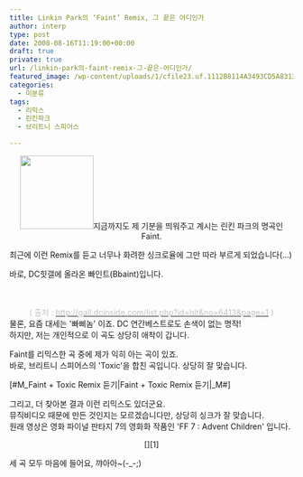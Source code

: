 ```yaml
---
title: Linkin Park의 ‘Faint’ Remix, 그 끝은 어디인가
author: interp
type: post
date: 2008-08-16T11:19:00+00:00
draft: true
private: true
url: /linkin-park의-faint-remix-그-끝은-어디인가/
featured_image: /wp-content/uploads/1/cfile23.uf.1112B8114A3493CD5A8313.jpg
categories:
  - 미분류
tags:
  - 리믹스
  - 린킨파크
  - 브리트니 스피어스

---
```

<P align=center><img src="http://interp.iwinv.net/wp-content/uploads/1/cfile23.uf.1112B8114A3493CD5A8313.jpg" width="130" height="130" />지금까지도 제 기분을 띄워주고 계시는 린킨 파크의 명곡인 Faint. 

  
최근에 이런 Remix를 듣고 너무나 화려한 싱크로율에 그만 따라 부르게 되었습니다(&#8230;)  
  
바로, DC힛갤에 올라온 빠인트(Bbaint)입니다.   

  


<DIV style="TEXT-ALIGN: center">
  <br /> 
  
  <DIV>
  </DIV><FONT color=#c1c1c1>
  
  <br /> 
  
  <DIV style="TEXT-ALIGN: center">
    <FONT color=#c1c1c1>( 출처 : </FONT><A href="http://gall.dcinside.com/list.php?id=hit&no=6413&page=1"><FONT color=#c1c1c1>http://gall.dcinside.com/list.php?id=hit&no=6413&page=1</FONT></A><FONT color=#c1c1c1>&nbsp;)</FONT>
  </DIV></FONT>
</DIV>

  
  

  


<DIV>
  물론, 요즘 대세는 '빠삐놈' 이죠. DC 연간베스트로도 손색이 없는 명작!<BR />하지만, 저는 개인적으로 이 곡도 상당히 애착이 갑니다.
</DIV>

  
  
Faint를 리믹스한 곡 중에 제가 익히 아는 곡이 있죠.  
바로, 브리트니 스피어스의 'Toxic'을 합친 곡입니다. 상당히 잘 맞습니다.  
  

  
[#M\_Faint + Toxic Remix 듣기|Faint + Toxic Remix 듣기|\_M#]  
  
그리고, 더 찾아본 결과 이런 리믹스도 있더군요.  
뮤직비디오 때문에 만든 것인지는 모르겠습니다만, 상당히 싱크가 잘 맞습니다.  
원래 영상은 영화 파이널 판타지 7의 영화화 작품인 'FF 7 : Advent Children' 입니다.  

  
<P align=center>[][1]</P>
  


<DIV style="TEXT-ALIGN: left">
  세 곡 모두 마음에 들어요, 꺄아아~(-_-;)
</DIV></p>

 [1]: http://kr.youtube.com/watch?v=RH05TPnoduw